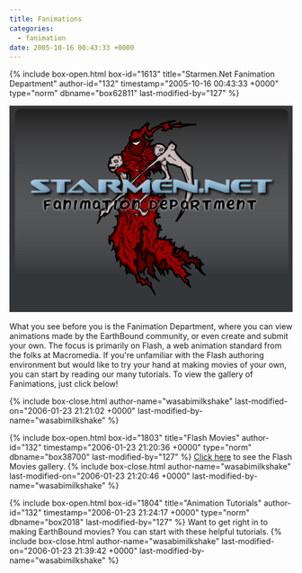 ```yaml
---
title: Fanimations
categories:
  - fanimation
date: 2005-10-16 00:43:33 +0000
---
```

{% include box-open.html box-id="1613" title="Starmen.Net Fanimation Department" author-id="132" timestamp="2005-10-16 00:43:33 +0000" type="norm" dbname="box62811" last-modified-by="127" %}
<center><img src="fanimationdept.png" /></center>
<p>What you see before you is the Fanimation Department, where you can view animations made by the EarthBound community, or even create and submit your own.  The focus is primarily on Flash, a web animation standard from the folks at Macromedia.  If you're unfamiliar with the Flash authoring environment but would like to try your hand at making movies of your own, you can start by reading our many tutorials.  To view the gallery of Fanimations, just click below!</p>
{% include box-close.html author-name="wasabimilkshake" last-modified-on="2006-01-23 21:21:02 +0000" last-modified-by-name="wasabimilkshake" %}

{% include box-open.html box-id="1803" title="Flash Movies" author-id="132" timestamp="2006-01-23 21:20:36 +0000" type="norm" dbname="box38700" last-modified-by="127" %}
<a href="/fanimation/flash/">Click here</a> to see the Flash Movies gallery.
{% include box-close.html author-name="wasabimilkshake" last-modified-on="2006-01-23 21:20:46 +0000" last-modified-by-name="wasabimilkshake" %}

{% include box-open.html box-id="1804" title="Animation Tutorials" author-id="132" timestamp="2006-01-23 21:24:17 +0000" type="norm" dbname="box2018" last-modified-by="127" %}
Want to get right in to making EarthBound movies?  You can start with these helpful tutorials.
{% include box-close.html author-name="wasabimilkshake" last-modified-on="2006-01-23 21:39:42 +0000" last-modified-by-name="wasabimilkshake" %}
